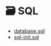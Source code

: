 # 🗃️ SQL

<!--YPackage.YGitbookIntegration-tarafından-otomatik-oluşturulmuştur-->

- [database.sql](database.sql)
- [sql-init.sql](sql-init.sql)

<!--YPackage.YGitbookIntegration-tarafından-otomatik-oluşturulmuştur-->
